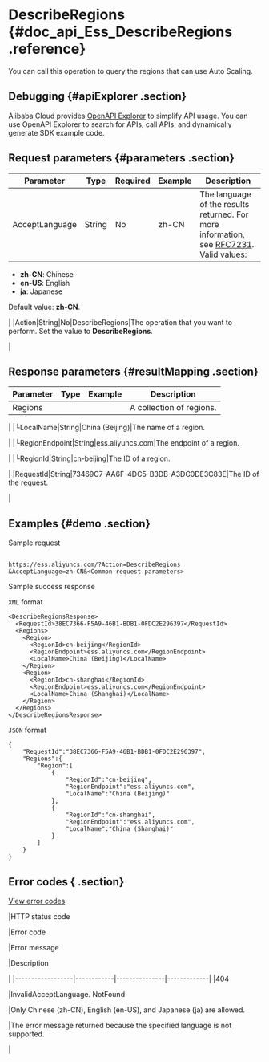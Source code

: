 # DescribeRegions {#doc_api_Ess_DescribeRegions .reference}

You can call this operation to query the regions that can use Auto Scaling.

## Debugging {#apiExplorer .section}

Alibaba Cloud provides [OpenAPI Explorer](https://api.aliyun.com/#product=Ess&api=DescribeRegions) to simplify API usage. You can use OpenAPI Explorer to search for APIs, call APIs, and dynamically generate SDK example code.

## Request parameters {#parameters .section}

|Parameter|Type|Required|Example|Description|
|---------|----|--------|-------|-----------|
|AcceptLanguage|String|No|zh-CN|The language of the results returned. For more information, see [RFC7231](https://tools.ietf.org/html/rfc7231). Valid values:

 -   **zh-CN**: Chinese
-   **en-US**: English
-   **ja**: Japanese

 Default value: **zh-CN**.

 |
|Action|String|No|DescribeRegions|The operation that you want to perform. Set the value to **DescribeRegions**.

 |

## Response parameters {#resultMapping .section}

|Parameter|Type|Example|Description|
|---------|----|-------|-----------|
|Regions| | |A collection of regions.

 |
|└LocalName|String|China \(Beijing\)|The name of a region.

 |
|└RegionEndpoint|String|ess.aliyuncs.com|The endpoint of a region.

 |
|└RegionId|String|cn-beijing|The ID of a region.

 |
|RequestId|String|73469C7-AA6F-4DC5-B3DB-A3DC0DE3C83E|The ID of the request.

 |

## Examples {#demo .section}

Sample request

``` {#request_demo}

https://ess.aliyuncs.com/?Action=DescribeRegions
&AcceptLanguage=zh-CN&<Common request parameters>

```

Sample success response

`XML` format

``` {#xml_return_success_demo}
<DescribeRegionsResponse>
  <RequestId>38EC7366-F5A9-46B1-BDB1-0FDC2E296397</RequestId>
  <Regions>
    <Region>
      <RegionId>cn-beijing</RegionId>
      <RegionEndpoint>ess.aliyuncs.com</RegionEndpoint>
      <LocalName>China (Beijing)</LocalName>
    </Region>
    <Region>
      <RegionId>cn-shanghai</RegionId>
      <RegionEndpoint>ess.aliyuncs.com</RegionEndpoint>
      <LocalName>China (Shanghai)</LocalName>
    </Region>
  </Regions>
</DescribeRegionsResponse>

```

`JSON` format

``` {#json_return_success_demo}
{
	"RequestId":"38EC7366-F5A9-46B1-BDB1-0FDC2E296397",
	"Regions":{
		"Region":[
			{
				"RegionId":"cn-beijing",
				"RegionEndpoint":"ess.aliyuncs.com",
				"LocalName":"China (Beijing)"
			},
			{
				"RegionId":"cn-shanghai",
				"RegionEndpoint":"ess.aliyuncs.com",
				"LocalName":"China (Shanghai)"
			}
		]
	}
}
```

## Error codes { .section}

[View error codes](https://error-center.aliyun.com/status/product/Ess)

|HTTP status code

|Error code

|Error message

|Description

|
|------------------|------------|---------------|-------------|
|404

|InvalidAcceptLanguage. NotFound

|Only Chinese \(zh-CN\), English \(en-US\), and Japanese \(ja\) are allowed.

|The error message returned because the specified language is not supported.

|

